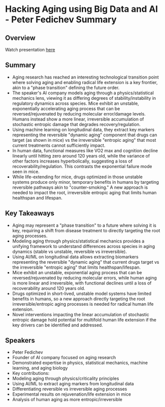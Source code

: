 # Hacking Aging using Big Data and AI - Peter Fedichev Summary

## Overview
Watch presentation [here](https://streameth.org/edge_city/watch?session=6716055d8f864ede03971364)

## Summary
- Aging research has reached an interesting technological transition point where solving aging and enabling radical life extension is a key frontier, akin to a "phase transition" defining the future order.
- The speaker's AI company models aging through a physics/statistical mechanics lens, viewing it as differing degrees of stability/instability in regulatory dynamics across species. Mice exhibit an unstable, exponentially accelerating aging process that can be reversed/rejuvenated by reducing molecular error/damage levels. Humans instead show a more linear, irreversible accumulation of stochastic entropic damage that degrades recovery/regulation.
- Using machine learning on longitudinal data, they extract key markers representing the reversible "dynamic aging" component that drugs can target (as shown in mice) vs the irreversible "entropic aging" that most current treatments cannot sufficiently impact.
- In human data, functional measures like VO2 max and cognition decline linearly until hitting zero around 120 years old, while the variance of other factors increases hyperbolically, suggesting a loss of recoverability/regulation. This contrasts the exponential failure mode seen in mice.
- While life-extending for mice, drugs optimized in those unstable systems produce only minor, temporary benefits in humans by targeting reversible pathways akin to "counter-smoking." A new approach is needed to impact the root, irreversible entropic aging that limits human healthspan and lifespan.

## Key Takeaways
- Aging may represent a "phase transition" to a future where solving it is key, requiring a shift from disease treatment to directly targeting the root aging processes.
- Modeling aging through physics/statistical mechanics provides a unifying framework to understand differences across species in aging dynamics (stable vs unstable, reversible vs irreversible).
- Using AI/ML on longitudinal data allows extracting biomarkers representing the reversible "dynamic aging" that current drugs target vs the irreversible "entropic aging" that limits healthspan/lifespan.
- Mice exhibit an unstable, exponential aging process that can be reversed/rejuvenated by reducing molecular errors, while human aging is more linear and irreversible, with functional declines until a loss of recoverability around 120 years old.
- Drugs optimized in short-lived, unstable model systems have limited benefits in humans, so a new approach directly targeting the root irreversible/entropic aging processes is needed for radical human life extension.
- Novel interventions impacting the linear accumulation of stochastic entropic damage hold potential for multifold human life extension if the key drivers can be identified and addressed.

## Speakers
- Peter Fedichev
- Founder of AI company focused on aging research
- Demonstrated expertise in physics, statistical mechanics, machine learning, and aging biology
- Key contributions:
- Modeling aging through physics/criticality principles
- Using AI/ML to extract aging markers from longitudinal data
- Differentiating reversible vs irreversible aging processes
- Experimental results on rejuvenation/life extension in mice
- Analysis of human aging as more entropic/irreversible

